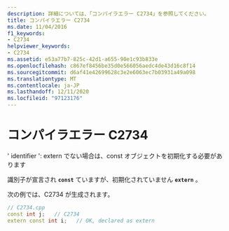 ```yaml
---
description: 詳細については、「コンパイラエラー C2734」を参照してください。
title: コンパイラエラー C2734
ms.date: 11/04/2016
f1_keywords:
- C2734
helpviewer_keywords:
- C2734
ms.assetid: e53a77b7-825c-42d1-a655-90e1c93b833e
ms.openlocfilehash: c867ef8456be35d0e566056aedc4de43d16c8f14
ms.sourcegitcommit: d6af41e42699628c3e2e6063ec7b03931a49a098
ms.translationtype: MT
ms.contentlocale: ja-JP
ms.lasthandoff: 12/11/2020
ms.locfileid: "97123176"
---
```

# <a name="compiler-error-c2734"></a>コンパイラエラー C2734

' identifier ': extern でない場合は、const オブジェクトを初期化する必要があります

識別子が宣言され **`const`** ていますが、初期化されていません **`extern`** 。

次の例では、C2734 が生成されます。

```cpp
// C2734.cpp
const int j;   // C2734
extern const int i;   // OK, declared as extern
```

